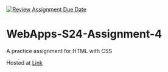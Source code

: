 [![Review Assignment Due Date](https://classroom.github.com/assets/deadline-readme-button-24ddc0f5d75046c5622901739e7c5dd533143b0c8e959d652212380cedb1ea36.svg)](https://classroom.github.com/a/4386q9bN)
# WebApps-S24-Assignment-4
A practice assignment for HTML with CSS

Hosted at [Link](https://44-563-web-apps-s24.github.io/44563-webapps-s24-assignment4-bhargavvarmasagi/)
